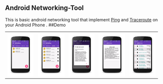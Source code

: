 ## Android Networking-Tool
This is basic android networking tool that implement [Ping](https://en.wikipedia.org/wiki/Ping_(networking_utility))
and [Traceroute](https://en.wikipedia.org/wiki/Traceroute) on your Android Phone .
##Demo
<table>
  <tr>
    <td><img src="https://raw.githubusercontent.com/therajanmaurya/Networking-Project/master/ScreenShot/Screenshot_2015-11-17-14-03-11_framed.png"></td>
    <td><img src="https://raw.githubusercontent.com/therajanmaurya/Networking-Project/master/ScreenShot/Screenshot_2015-11-17-15-53-50_framed.png"></td>
    <td><img src="https://raw.githubusercontent.com/therajanmaurya/Networking-Project/master/ScreenShot/Screenshot_2015-11-17-14-01-11_framed.png"></td>
    <td><img src="https://raw.githubusercontent.com/therajanmaurya/Networking-Project/master/ScreenShot/Screenshot_2015-11-17-14-00-45_framed.png"></td>
    <td><img src="https://raw.githubusercontent.com/therajanmaurya/Networking-Project/master/ScreenShot/Screenshot_2015-11-17-14-00-57_framed.png"></td>
  </tr>
</table>
